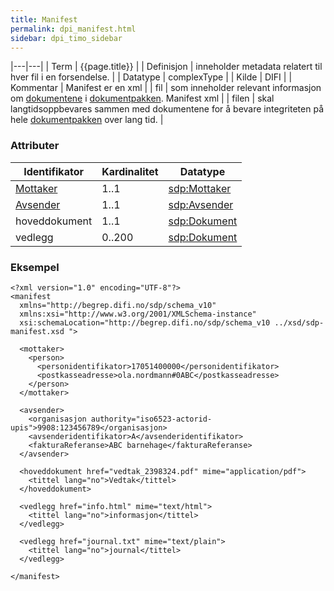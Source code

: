 ```yaml
---
title: Manifest
permalink: dpi_manifest.html
sidebar: dpi_timo_sidebar
---
```


<!-- ![](/images/dpi/underarbeide.png) -->

|---|---|
| Term          | {{page.title}} |
| Definisjon    | inneholder metadata relatert til hver fil i en forsendelse. |
| Datatype      | complexType |
| Kilde         | DIFI |
| Kommentar     | Manifest er en xml |
| fil           | som inneholder relevant informasjon om [dokumentene](sdp_dokument.html) i [dokumentpakken](dokumentpakke_index.md). Manifest xml |
| filen         | skal langtidsoppbevares sammen med dokumentene for å bevare integriteten på hele [dokumentpakken](dokumentpakke_index.md) over lang tid. |

### Attributer

| Identifikator                     | Kardinalitet | Datatype                              |
| --------------------------------- | ------------ | ------------------------------------- |
| [Mottaker](sdp_mottaker.html) | 1..1         | [sdp:Mottaker](sdp_mottaker.html) |
| [Avsender](sdp_avsender.html) | 1..1         | [sdp:Avsender](sdp_avsender.html) |
| hoveddokument                     | 1..1         | [sdp:Dokument](sdp_dokument.html) |
| vedlegg                           | 0..200       | [sdp:Dokument](sdp_dokument.html) |

### Eksempel

``` 
<?xml version="1.0" encoding="UTF-8"?>
<manifest
  xmlns="http://begrep.difi.no/sdp/schema_v10"
  xmlns:xsi="http://www.w3.org/2001/XMLSchema-instance"
  xsi:schemaLocation="http://begrep.difi.no/sdp/schema_v10 ../xsd/sdp-manifest.xsd ">

  <mottaker>
    <person>
      <personidentifikator>17051400000</personidentifikator>
      <postkasseadresse>ola.nordmann#0ABC</postkasseadresse>
    </person>
  </mottaker>

  <avsender>
    <organisasjon authority="iso6523-actorid-upis">9908:123456789</organisasjon>
    <avsenderidentifikator>A</avsenderidentifikator>
    <fakturaReferanse>ABC barnehage</fakturaReferanse>
  </avsender>

  <hoveddokument href="vedtak_2398324.pdf" mime="application/pdf">
    <tittel lang="no">Vedtak</tittel>
  </hoveddokument>

  <vedlegg href="info.html" mime="text/html">
    <tittel lang="no">informasjon</tittel>
  </vedlegg>

  <vedlegg href="journal.txt" mime="text/plain">
    <tittel lang="no">journal</tittel>
  </vedlegg>

</manifest>

```
